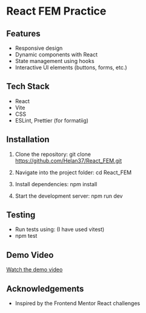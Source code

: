 # React FEM Practice

## Features

- Responsive design
- Dynamic components with React
- State management using hooks
- Interactive UI elements (buttons, forms, etc.)

## Tech Stack

- React
- Vite
- CSS 
- ESLint, Prettier (for formatiig)

## Installation

1. Clone the repository:
   git clone https://github.com/Helan37/React_FEM.git

2. Navigate into the project folder:
   cd React_FEM

3. Install dependencies:
   npm install

4. Start the development server:
   npm run dev


## Testing

- Run tests using: (I have used vitest)
- npm test

## Demo Video
[Watch the demo video](React_FEM_Demo.mov)



## Acknowledgements

- Inspired by the Frontend Mentor React challenges
